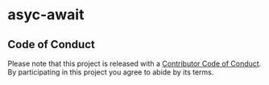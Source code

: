 # asyc-await

## Code of Conduct
Please note that this project is released with a [Contributor Code of Conduct](CODE_OF_CONDUCT.md). By participating in this project you agree to abide by its terms.
